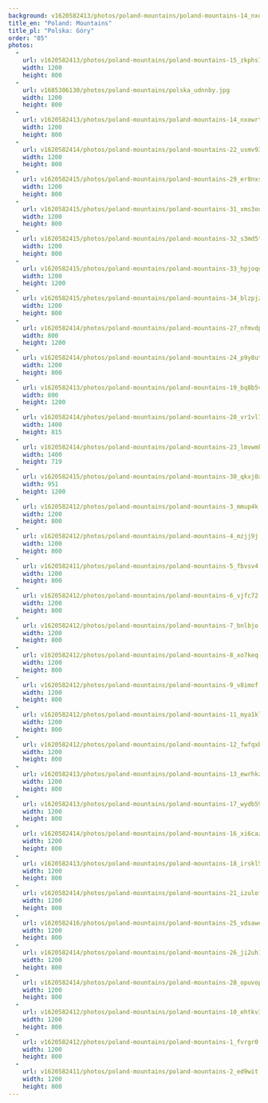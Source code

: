 ```yaml
---
background: v1620582413/photos/poland-mountains/poland-mountains-14_nxowrt.jpg
title_en: "Poland: Mountains"
title_pl: "Polska: Góry"
order: "05"
photos:
  -
    url: v1620582413/photos/poland-mountains/poland-mountains-15_zkphs7.jpg
    width: 1200
    height: 800
  -
    url: v1685306130/photos/poland-mountains/polska_udnnby.jpg
    width: 1200
    height: 800
  -
    url: v1620582413/photos/poland-mountains/poland-mountains-14_nxowrt.jpg
    width: 1200
    height: 800
  -
    url: v1620582414/photos/poland-mountains/poland-mountains-22_usmv93.jpg
    width: 1200
    height: 800
  -
    url: v1620582415/photos/poland-mountains/poland-mountains-29_er8nxs.jpg
    width: 1200
    height: 800
  -
    url: v1620582415/photos/poland-mountains/poland-mountains-31_xms3ou.jpg
    width: 1200
    height: 800
  -
    url: v1620582415/photos/poland-mountains/poland-mountains-32_s3md5t.jpg
    width: 1200
    height: 800
  -
    url: v1620582415/photos/poland-mountains/poland-mountains-33_hpjoqd.jpg
    width: 1200
    height: 1200
  -
    url: v1620582415/photos/poland-mountains/poland-mountains-34_blzpjz.jpg
    width: 1200
    height: 800
  -
    url: v1620582414/photos/poland-mountains/poland-mountains-27_nfmvdp.jpg
    width: 800
    height: 1200
  -
    url: v1620582414/photos/poland-mountains/poland-mountains-24_p9y8ut.jpg
    width: 1200
    height: 800
  -
    url: v1620582413/photos/poland-mountains/poland-mountains-19_bq8b5v.jpg
    width: 800
    height: 1200
  -
    url: v1620582414/photos/poland-mountains/poland-mountains-20_vr1vl7.jpg
    width: 1400
    height: 815
  -
    url: v1620582414/photos/poland-mountains/poland-mountains-23_lmvwmk.jpg
    width: 1400
    height: 719
  -
    url: v1620582415/photos/poland-mountains/poland-mountains-30_qkxj0a.jpg
    width: 951
    height: 1200
  -
    url: v1620582412/photos/poland-mountains/poland-mountains-3_mmup4k.jpg
    width: 1200
    height: 800
  -
    url: v1620582412/photos/poland-mountains/poland-mountains-4_mzjj9j.jpg
    width: 1200
    height: 800
  -
    url: v1620582411/photos/poland-mountains/poland-mountains-5_fbvsv4.jpg
    width: 1200
    height: 800
  -
    url: v1620582412/photos/poland-mountains/poland-mountains-6_vjfc72.jpg
    width: 1200
    height: 800
  -
    url: v1620582412/photos/poland-mountains/poland-mountains-7_bnlbjo.jpg
    width: 1200
    height: 800
  -
    url: v1620582412/photos/poland-mountains/poland-mountains-8_xo7keq.jpg
    width: 1200
    height: 800
  -
    url: v1620582412/photos/poland-mountains/poland-mountains-9_v8imof.jpg
    width: 1200
    height: 800
  -
    url: v1620582412/photos/poland-mountains/poland-mountains-11_mya1kl.jpg
    width: 1200
    height: 800
  -
    url: v1620582412/photos/poland-mountains/poland-mountains-12_fwfqxb.jpg
    width: 1200
    height: 800
  -
    url: v1620582413/photos/poland-mountains/poland-mountains-13_ewrhkz.jpg
    width: 1200
    height: 800
  -
    url: v1620582413/photos/poland-mountains/poland-mountains-17_wydb59.jpg
    width: 1200
    height: 800
  -
    url: v1620582414/photos/poland-mountains/poland-mountains-16_xi6caz.jpg
    width: 1200
    height: 800
  -
    url: v1620582413/photos/poland-mountains/poland-mountains-18_irskl5.jpg
    width: 1200
    height: 800
  -
    url: v1620582414/photos/poland-mountains/poland-mountains-21_izulof.jpg
    width: 1200
    height: 800
  -
    url: v1620582416/photos/poland-mountains/poland-mountains-25_vdsawe.jpg
    width: 1200
    height: 800
  -
    url: v1620582414/photos/poland-mountains/poland-mountains-26_ji2uh1.jpg
    width: 1200
    height: 800
  -
    url: v1620582414/photos/poland-mountains/poland-mountains-28_opuvop.jpg
    width: 1200
    height: 800
  -
    url: v1620582412/photos/poland-mountains/poland-mountains-10_ehtkv3.jpg
    width: 1200
    height: 800
  -
    url: v1620582412/photos/poland-mountains/poland-mountains-1_fvrgr0.jpg
    width: 1200
    height: 800
  -
    url: v1620582411/photos/poland-mountains/poland-mountains-2_ed9wit.jpg
    width: 1200
    height: 800
---
```

